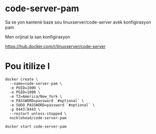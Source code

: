 # code-server-pam
Sa se yon kantenè baze sou linuxserver/code-server avèk konfigirasyon pam

Men orijinal la san konfigirasyon

https://hub.docker.com/r/linuxserver/code-server

# Pou itilize l 

```
docker create \
  --name=code-server-pam \
  -e PUID=1000 \
  -e PGID=1000 \
  -e TZ=America/New_York \
  -e PASSWORD=password `#optional` \
  -e SUDO_PASSWORD=password `#optional` \
  -p 8443:8443 \
  --restart unless-stopped \
  nucklehead/code-server-pam
```
```
docker start code-server-pam
```

